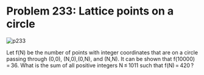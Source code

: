 # Problem 233: Lattice points on a circle

![p233](img/233.gif)

Let f(N) be the number of points with integer coordinates that are on a
circle passing through (0,0), (N,0),(0,N), and (N,N). It can be shown
that f(10000) = 36. What is the sum of all positive integers N ≤ 1011
such that f(N) = 420 ?